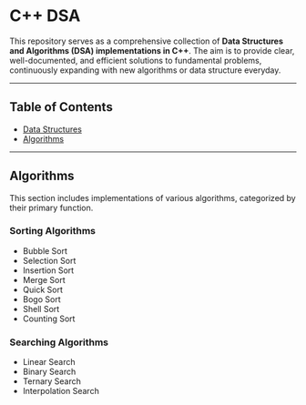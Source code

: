 # C++ DSA

This repository serves as a comprehensive collection of **Data Structures and Algorithms (DSA) implementations in C++**. The aim is to provide clear, well-documented, and efficient solutions to fundamental problems, continuously expanding with new algorithms or data structure everyday.

---

## Table of Contents

* [Data Structures](#data-structures)
* [Algorithms](#algorithms)

---

## Algorithms

This section includes implementations of various algorithms, categorized by their primary function.

### Sorting Algorithms

* Bubble Sort
* Selection Sort
* Insertion Sort
* Merge Sort
* Quick Sort
* Bogo Sort
* Shell Sort
* Counting Sort

### Searching Algorithms

* Linear Search
* Binary Search
* Ternary Search
* Interpolation Search

